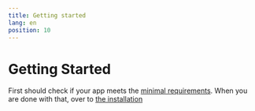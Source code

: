 ```yaml
---
title: Getting started
lang: en
position: 10
---
```


# Getting Started

First should check if your app meets the [minimal requirements](/docs/learn/getting-started/requirements.md). When you are done with that, over to [the installation](/docs/learn/getting-started/installation.md)
